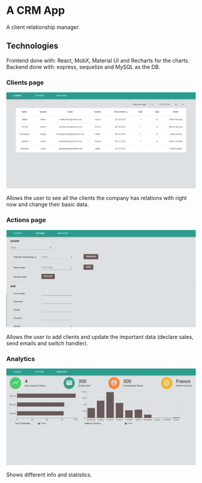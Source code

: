 # A CRM App

A client relationship manager.

## Technologies

Frontend done with: React, MobX, Material UI and Recharts for the charts.
Backend done with: express, sequelize and MySQL as the DB.

### Clients page

![alt text](./assets/clients-page.png)

Allows the user to see all the clients the company has relations with right now and change their basic data.

### Actions page

![alt text](./assets/actions-page.png)

Allows the user to add clients and update the important data (declare sales, send emails and switch handler).

### Analytics

![alt text](./assets/analytics-page.png)

Shows different info and statistics.